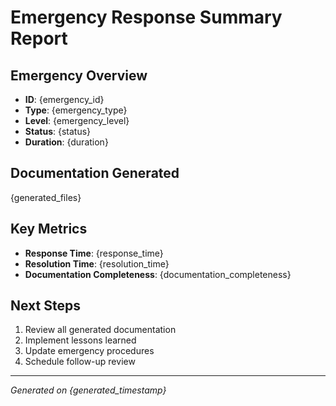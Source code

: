 # Emergency Response Summary Report

## Emergency Overview
- **ID**: {emergency_id}
- **Type**: {emergency_type}
- **Level**: {emergency_level}
- **Status**: {status}
- **Duration**: {duration}

## Documentation Generated
{generated_files}

## Key Metrics
- **Response Time**: {response_time}
- **Resolution Time**: {resolution_time}
- **Documentation Completeness**: {documentation_completeness}

## Next Steps
1. Review all generated documentation
2. Implement lessons learned
3. Update emergency procedures
4. Schedule follow-up review

---
*Generated on {generated_timestamp}*
